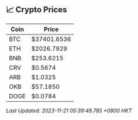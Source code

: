 ## 📈 Crypto Prices

| Coin | Price |
| ---- | ----- |
| BTC | $37401.6536 |
| ETH | $2026.7929 |
| BNB | $253.6215 |
| CRV | $0.5674 |
| ARB | $1.0325 |
| OKB | $57.1850 |
| DOGE | $0.0784 |

_Last Updated: 2023-11-21 05:39:49.785 +0800 HKT_